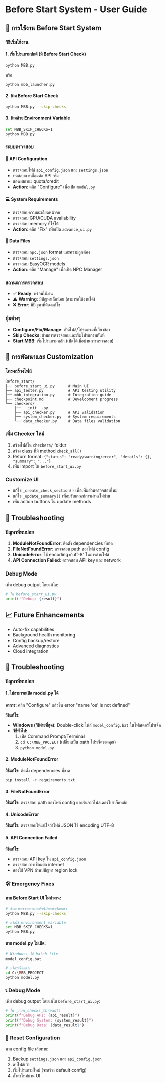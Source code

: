 # Before Start System - User Guide

## 🚀 การใช้งาน Before Start System

### วิธีเริ่มใช้งาน

#### 1. เริ่มโปรแกรมปกติ (มี Before Start Check)
```bash
python MBB.py
```
หรือ
```bash
python mbb_launcher.py
```

#### 2. ข้าม Before Start Check
```bash
python MBB.py --skip-checks
```

#### 3. ข้ามด้วย Environment Variable
```bash
set MBB_SKIP_CHECKS=1
python MBB.py
```

### ระบบตรวจสอบ

#### 🔑 API Configuration
- ตรวจสอบไฟล์ `api_config.json` และ `settings.json`
- ทดสอบการเชื่อมต่อ API จริง
- แสดงสถานะ quota/credit
- **Action**: คลิก "Configure" เพื่อเปิด `model.py`

#### 💻 System Requirements  
- ตรวจสอบความละเอียดหน้าจอ
- ตรวจสอบ GPU/CUDA availability
- ตรวจสอบ memory ที่ใช้ได้
- **Action**: คลิก "Fix" เพื่อเปิด `advance_ui.py`

#### 📁 Data Files
- ตรวจสอบ `npc.json` format และความถูกต้อง
- ตรวจสอบ `settings.json`
- ตรวจสอบ EasyOCR models
- **Action**: คลิก "Manage" เพื่อเปิด NPC Manager

### สถานะการตรวจสอบ

- ✅ **Ready**: พร้อมใช้งาน
- ⚠️ **Warning**: มีปัญหาเล็กน้อย (สามารถใช้งานได้)
- ❌ **Error**: มีปัญหาที่ต้องแก้ไข

### ปุ่มต่างๆ

- **Configure/Fix/Manage**: เปิดไฟล์/โปรแกรมที่เกี่ยวข้อง
- **Skip Checks**: ข้ามการตรวจสอบและเริ่มโปรแกรมทันที
- **Start MBB**: เริ่มโปรแกรมหลัก (เปิดได้เมื่อผ่านการตรวจสอบ)

## 🔧 การพัฒนาและ Customization

### โครงสร้างไฟล์
```
Before_start/
├── before_start_ui.py      # Main UI
├── api_tester.py           # API testing utility
├── mbb_integration.py      # Integration guide
├── checkpoint.md           # Development progress
└── checkers/
    ├── __init__.py
    ├── api_checker.py      # API validation
    ├── system_checker.py   # System requirements
    └── data_checker.py     # Data files validation
```

### เพิ่ม Checker ใหม่

1. สร้างไฟล์ใน `checkers/` folder
2. สร้าง class ที่มี method `check_all()` 
3. Return format: `{"status": "ready/warning/error", "details": {}, "summary": "..."}`
4. เพิ่ม import ใน `before_start_ui.py`

### Customize UI

- แก้ไข `_create_check_section()` เพื่อเพิ่มส่วนตรวจสอบใหม่
- แก้ไข `_update_summary()` เพื่อปรับเกณฑ์การผ่าน/ไม่ผ่าน
- เพิ่ม action buttons ใน update methods

## 🐛 Troubleshooting

### ปัญหาที่พบบ่อย

1. **ModuleNotFoundError**: ติดตั้ง dependencies ที่ขาด
2. **FileNotFoundError**: ตรวจสอบ path ของไฟล์ config
3. **UnicodeError**: ใช้ encoding='utf-8' ในการอ่านไฟล์
4. **API Connection Failed**: ตรวจสอบ API key และ network

### Debug Mode

เพิ่ม debug output โดยแก้ไข:
```python
# ใน before_start_ui.py
print(f"Debug: {result}")
```

## 📈 Future Enhancements

- Auto-fix capabilities
- Background health monitoring  
- Config backup/restore
- Advanced diagnostics
- Cloud integration
## 🐛 Troubleshooting

### ปัญหาที่พบบ่อย

#### 1. **ไม่สามารถเปิด model.py ได้**
**อาการ:** คลิก "Configure" แล้วขึ้น error "name 'os' is not defined"

**วิธีแก้ไข:**
- **Windows (วิธีง่ายที่สุด):** Double-click ไฟล์ `model_config.bat` ในโฟลเดอร์โปรเจ็ค
- **วิธีทั่วไป:** 
  1. เปิด Command Prompt/Terminal
  2. `cd C:\MBB_PROJECT` (เปลี่ยนเป็น path โปรเจ็คของคุณ)
  3. `python model.py`

#### 2. **ModuleNotFoundError**
**วิธีแก้ไข:** ติดตั้ง dependencies ที่ขาด
```bash
pip install -r requirements.txt
```

#### 3. **FileNotFoundError**
**วิธีแก้ไข:** ตรวจสอบ path ของไฟล์ config และรันจากโฟลเดอร์โปรเจ็คหลัก

#### 4. **UnicodeError**
**วิธีแก้ไข:** ตรวจสอบให้แน่ใจว่าไฟล์ JSON ใช้ encoding UTF-8

#### 5. **API Connection Failed**
**วิธีแก้ไข:** 
- ตรวจสอบ API key ใน `api_config.json`
- ตรวจสอบการเชื่อมต่อ internet
- ลองใช้ VPN ถ้าพบปัญหา region lock

### 🛠️ Emergency Fixes

#### หาก Before Start UI ไม่ทำงาน:
```bash
# ข้ามการตรวจสอบและเริ่มโปรแกรมโดยตรง
python MBB.py --skip-checks

# หรือใช้ environment variable
set MBB_SKIP_CHECKS=1
python MBB.py
```

#### หาก model.py ไม่เปิด:
```bash
# Windows: ใช้ batch file
model_config.bat

# หรือรันโดยตรง
cd C:\MBB_PROJECT
python model.py
```

### 📞 Debug Mode

เพิ่ม debug output โดยแก้ไข `before_start_ui.py`:
```python
# ใน _run_checks_thread()
print(f"Debug API: {api_result}")
print(f"Debug System: {system_result}")
print(f"Debug Data: {data_result}")
```

### 🔄 Reset Configuration

หาก config file เสียหาย:
1. Backup `settings.json` และ `api_config.json`
2. ลบไฟล์เก่า
3. เริ่มโปรแกรมใหม่ (จะสร้าง default config)
4. ตั้งค่าใหม่ผ่าน UI

